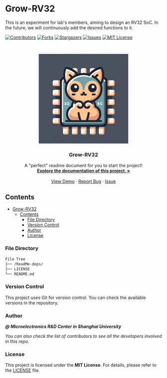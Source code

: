 # Grow-RV32

This is an experiment for  lab's members, aiming to design an RV32 SoC. In the future, we will continuously add the desired functions to it.

<!-- PROJECT SHIELDS -->

[![Contributors][contributors-shield]][contributors-url]
[![Forks][forks-shield]][forks-url]
[![Stargazers][stars-shield]][stars-url]
[![Issues][issues-shield]][issues-url]
[![MIT License][license-shield]][license-url]

<!-- PROJECT LOGO -->
<br />

<p align="center">
  <a href="https://github.com/JacoboJin/Grow-RV32/">
    <img src="ReadMe-deps/logo.png" alt="Logo" width="288" height="288">
  </a>

  <h3 align="center">Grow-RV32</h3>
  <p align="center">
    A "perfect" readme document for you to start the project!
    <br />
    <a href="https://github.com/JacoboJin/Grow-RV32"><strong>Explore the documentation of this project. »</strong></a>
    <br />
    <br />
    <a href="https://github.com/JacoboJin/Grow-RV32">View Demo</a>
    ·
    <a href="https://github.com/JacoboJin/Grow-RV32/issues">Report Bug</a>
    ·
    <a href="https://github.com/JacoboJin/Grow-RV32/issues">Issue</a>
  </p>

</p>

<!-- PROJECT BODY -->
## Contents

- [Grow-RV32](#grow-rv32)
  - [Contents](#contents)
    - [File Directory](#file-directory)
    - [Version Control](#version-control)
    - [Author](#author)
    - [License](#license)

### File Directory

```text
File Tree
├── /ReadMe-deps/
├── LICENSE
└── README.md
```

### Version Control

This project uses Git for version control. You can check the available versions in the repository.

### Author

_**@ Microelectronics R&D Center in Shanghai University**_

<!--
<p align="center">
  <a href="https://github.com/JacoboJin/Grow-RV32/">
    <img src="ReadMe-deps/mchip_logo.jpg" alt="Logo" width="220" height="150" ="center">
  </a>
</p>
-->
 *You can also check the list of contributors to see all the developers involved in this repo.*

### License

This project is licensed under the **MIT License**. For details, please refer to the [LICENSE](https://github.com/JacoboJin/Grow-RV32/blob/main/LICENSE) file.

<!-- links -->
[your-project-path]: JacoboJin/Grow-RV32
[contributors-shield]: https://img.shields.io/github/contributors/JacoboJin/Grow-RV32.svg?style=flat-square
[contributors-url]: https://github.com/JacoboJin/Grow-RV32/graphs/contributors
[forks-shield]: https://img.shields.io/github/forks/JacoboJin/Grow-RV32.svg?style=flat-square
[forks-url]: https://github.com/JacoboJin/Grow-RV32/network/members
[stars-shield]: https://img.shields.io/github/stars/JacoboJin/Grow-RV32.svg?style=flat-square
[stars-url]: https://github.com/JacoboJin/Grow-RV32/stargazers
[issues-shield]: https://img.shields.io/github/issues/JacoboJin/Grow-RV32.svg?style=flat-square
[issues-url]: https://img.shields.io/github/issues/JacoboJin/Grow-RV32.svg
[license-shield]: https://img.shields.io/github/license/JacoboJin/Grow-RV32.svg?style=flat-square
[license-url]: https://github.com/JacoboJin/Grow-RV32/blob/main/LICENSE
